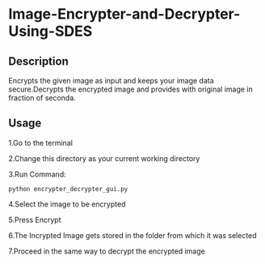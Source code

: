 # Image-Encrypter-and-Decrypter-Using-SDES

## Description
Encrypts the given image as input and keeps your image data secure.Decrypts the encrypted image and provides with original image in fraction of seconda.

## Usage

1.Go to the terminal


2.Change this directory as your current working directory


3.Run Command:
  
    python encrypter_decrypter_gui.py


4.Select the image to be encrypted


5.Press Encrypt


6.The Incrypted Image gets stored in the folder from which it was selected


7.Proceed in the same way to decrypt the encrypted image
